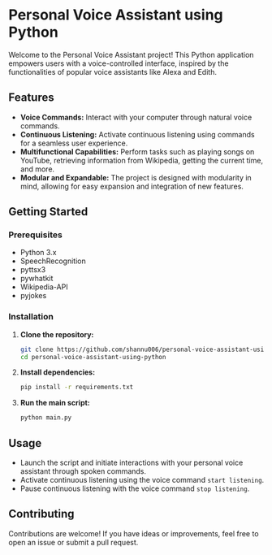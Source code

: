 # Personal Voice Assistant using Python

Welcome to the Personal Voice Assistant project! This Python application empowers users with a voice-controlled interface, inspired by the functionalities of popular voice assistants like Alexa and Edith.

## Features

- **Voice Commands:** Interact with your computer through natural voice commands.
- **Continuous Listening:** Activate continuous listening using commands for a seamless user experience.
- **Multifunctional Capabilities:** Perform tasks such as playing songs on YouTube, retrieving information from Wikipedia, getting the current time, and more.
- **Modular and Expandable:** The project is designed with modularity in mind, allowing for easy expansion and integration of new features.

## Getting Started

### Prerequisites

- Python 3.x
- SpeechRecognition
- pyttsx3
- pywhatkit
- Wikipedia-API
- pyjokes

### Installation

1. **Clone the repository:**

    ```bash
    git clone https://github.com/shannu006/personal-voice-assistant-using-python.git
    cd personal-voice-assistant-using-python
    ```

2. **Install dependencies:**

    ```bash
    pip install -r requirements.txt
    ```

3. **Run the main script:**

    ```bash
    python main.py
    ```

## Usage

- Launch the script and initiate interactions with your personal voice assistant through spoken commands.
- Activate continuous listening using the voice command `start listening`.
- Pause continuous listening with the voice command `stop listening`.

## Contributing

Contributions are welcome! If you have ideas or improvements, feel free to open an issue or submit a pull request.

